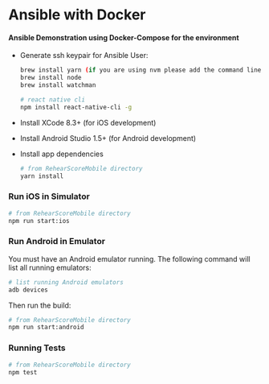 # Ansible with Docker


#### Ansible Demonstration using Docker-Compose for the environment  

* Generate ssh keypair for Ansible User:

    ```bash
    brew install yarn (if you are using nvm please add the command line option --ignore-dependencies otherwise you could get surprises)
    brew install node 
    brew install watchman 
    
    # react native cli
    npm install react-native-cli -g
    ```

* Install XCode 8.3+ (for iOS development)
* Install Android Studio 1.5+ (for Android development)

* Install app dependencies

    ```bash
    # from RehearScoreMobile directory
    yarn install
    ```

### Run iOS in Simulator

```bash
# from RehearScoreMobile directory
npm run start:ios
```

### Run Android in Emulator

You must have an Android emulator running. The following command will list all running emulators:

```bash
# list running Android emulators
adb devices
```

Then run the build:

```bash
# from RehearScoreMobile directory
npm run start:android
```

### Running Tests

```bash
# from RehearScoreMobile directory
npm test
```